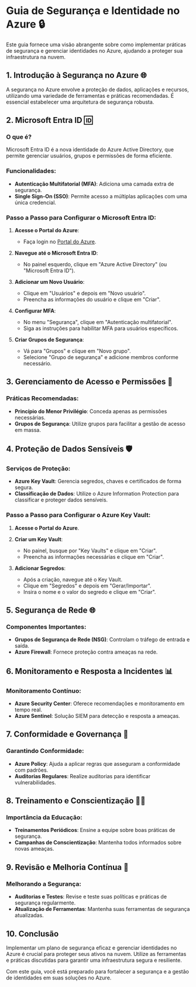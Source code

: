 # Guia de Segurança e Identidade no Azure 🔒

Este guia fornece uma visão abrangente sobre como implementar práticas de segurança e gerenciar identidades no Azure, ajudando a proteger sua infraestrutura na nuvem.

## 1. Introdução à Segurança no Azure 🌐

A segurança no Azure envolve a proteção de dados, aplicações e recursos, utilizando uma variedade de ferramentas e práticas recomendadas. É essencial estabelecer uma arquitetura de segurança robusta.

## 2. Microsoft Entra ID 🆔

### O que é?
Microsoft Entra ID é a nova identidade do Azure Active Directory, que permite gerenciar usuários, grupos e permissões de forma eficiente.

### Funcionalidades:
- **Autenticação Multifatorial (MFA)**: Adiciona uma camada extra de segurança.
- **Single Sign-On (SSO)**: Permite acesso a múltiplas aplicações com uma única credencial.

### Passo a Passo para Configurar o Microsoft Entra ID:

1. **Acesse o Portal do Azure**:
   - Faça login no [Portal do Azure](https://portal.azure.com).

2. **Navegue até o Microsoft Entra ID**:
   - No painel esquerdo, clique em "Azure Active Directory" (ou "Microsoft Entra ID").

3. **Adicionar um Novo Usuário**:
   - Clique em "Usuários" e depois em "Novo usuário".
   - Preencha as informações do usuário e clique em "Criar".

4. **Configurar MFA**:
   - No menu "Segurança", clique em "Autenticação multifatorial".
   - Siga as instruções para habilitar MFA para usuários específicos.

5. **Criar Grupos de Segurança**:
   - Vá para "Grupos" e clique em "Novo grupo".
   - Selecione "Grupo de segurança" e adicione membros conforme necessário.

## 3. Gerenciamento de Acesso e Permissões 🔑

### Práticas Recomendadas:
- **Princípio do Menor Privilégio**: Conceda apenas as permissões necessárias.
- **Grupos de Segurança**: Utilize grupos para facilitar a gestão de acesso em massa.

## 4. Proteção de Dados Sensíveis 🛡️

### Serviços de Proteção:
- **Azure Key Vault**: Gerencia segredos, chaves e certificados de forma segura.
- **Classificação de Dados**: Utilize o Azure Information Protection para classificar e proteger dados sensíveis.

### Passo a Passo para Configurar o Azure Key Vault:

1. **Acesse o Portal do Azure**.
2. **Criar um Key Vault**:
   - No painel, busque por "Key Vaults" e clique em "Criar".
   - Preencha as informações necessárias e clique em "Criar".

3. **Adicionar Segredos**:
   - Após a criação, navegue até o Key Vault.
   - Clique em "Segredos" e depois em "Gerar/Importar".
   - Insira o nome e o valor do segredo e clique em "Criar".

## 5. Segurança de Rede 🌐

### Componentes Importantes:
- **Grupos de Segurança de Rede (NSG)**: Controlam o tráfego de entrada e saída.
- **Azure Firewall**: Fornece proteção contra ameaças na rede.

## 6. Monitoramento e Resposta a Incidentes 📊

### Monitoramento Contínuo:
- **Azure Security Center**: Oferece recomendações e monitoramento em tempo real.
- **Azure Sentinel**: Solução SIEM para detecção e resposta a ameaças.

## 7. Conformidade e Governança 📜

### Garantindo Conformidade:
- **Azure Policy**: Ajuda a aplicar regras que asseguram a conformidade com padrões.
- **Auditorias Regulares**: Realize auditorias para identificar vulnerabilidades.

## 8. Treinamento e Conscientização 🧑‍🏫

### Importância da Educação:
- **Treinamentos Periódicos**: Ensine a equipe sobre boas práticas de segurança.
- **Campanhas de Conscientização**: Mantenha todos informados sobre novas ameaças.

## 9. Revisão e Melhoria Contínua 🔄

### Melhorando a Segurança:
- **Auditorias e Testes**: Revise e teste suas políticas e práticas de segurança regularmente.
- **Atualização de Ferramentas**: Mantenha suas ferramentas de segurança atualizadas.

## 10. Conclusão

Implementar um plano de segurança eficaz e gerenciar identidades no Azure é crucial para proteger seus ativos na nuvem. Utilize as ferramentas e práticas discutidas para garantir uma infraestrutura segura e resiliente.

Com este guia, você está preparado para fortalecer a segurança e a gestão de identidades em suas soluções no Azure.
